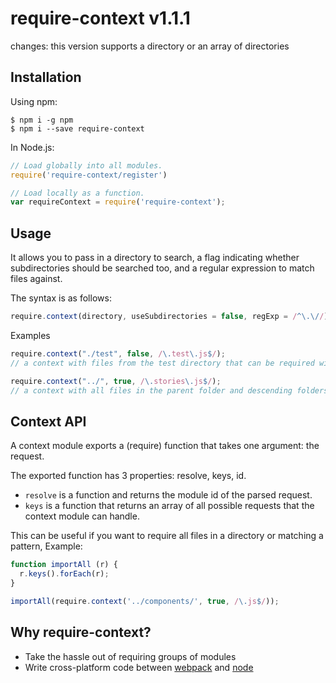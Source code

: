 # require-context v1.1.1

changes: this version supports a directory or an array of directories

## Installation

Using npm:
```shell
$ npm i -g npm
$ npm i --save require-context
```

In Node.js:
```js
// Load globally into all modules.
require('require-context/register')

// Load locally as a function.
var requireContext = require('require-context');
```

## Usage

It allows you to pass in a directory to search, a flag indicating whether
subdirectories should be searched too, and a regular expression to match files against.

The syntax is as follows:
```js
require.context(directory, useSubdirectories = false, regExp = /^\.\//)
```

Examples
```js
require.context("./test", false, /\.test\.js$/);
// a context with files from the test directory that can be required with a request endings with `.test.js`.
```
```js
require.context("../", true, /\.stories\.js$/);
// a context with all files in the parent folder and descending folders ending with `.stories.js`.
```

## Context API

A context module exports a (require) function that takes one argument: the request.

The exported function has 3 properties: resolve, keys, id.

 * `resolve` is a function and returns the module id of the parsed request.
 * `keys` is a function that returns an array of all possible requests that the context module can handle.
 
This can be useful if you want to require all files in a directory or matching a pattern, Example:

```js
function importAll (r) {
  r.keys().forEach(r);
}

importAll(require.context('../components/', true, /\.js$/));
```

## Why require-context?

 * Take the hassle out of requiring groups of modules
 * Write cross-platform code between [webpack](https://webpack.js.org) and [node](https://nodejs.org)

